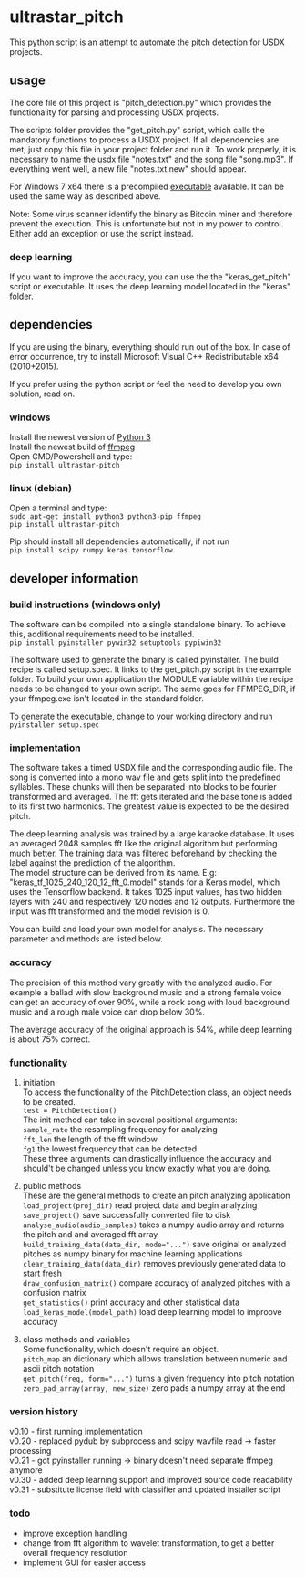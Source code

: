 # ultrastar_pitch
This python script is an attempt to automate the pitch detection for USDX projects. 

## usage
The core file of this project is "pitch_detection.py" which provides the functionality 
for parsing and processing USDX projects. 

The scripts folder provides the "get_pitch.py" script, which calls the mandatory functions to process a USDX project.
If all dependencies are met, just copy this file in your project folder and run it. 
To work properly, it is necessary to name the usdx file "notes.txt" and the song file "song.mp3".
If everything went well, a new file "notes.txt.new" should appear.

For Windows 7 x64 there is a precompiled [executable](https://my.pcloud.com/publink/show?code=kZt3wA7ZnxhL5olW9IkS2FX7DchyBp5k4J37) available. 
It can be used the same way as described above.  
  
Note: Some virus scanner identify the binary as Bitcoin miner and therefore prevent the execution. This is unfortunate but not in my power to
control. Either add an exception or use the script instead.

### deep learning
If you want to improve the accuracy, you can use the the "keras\_get\_pitch" script or executable. It uses the deep learning 
model located in the "keras" folder. 

## dependencies
If you are using the binary, everything should run out of the box. 
In case of error occurrence, try to install Microsoft Visual C++ Redistributable x64 (2010+2015).  
  
If you prefer using the python script or feel the need to develop you own solution, read on.
### windows
Install the newest version of [Python 3](https://www.python.org/downloads/windows/)  
Install the newest build of [ffmpeg](https://de.wikihow.com/FFmpeg-unter-Windows-installieren)  
Open CMD/Powershell and type:  
`pip install ultrastar-pitch`
### linux (debian)
Open a terminal and type:  
`sudo apt-get install python3 python3-pip ffmpeg`  
`pip install ultrastar-pitch`  

Pip should install all dependencies automatically, if not run  
`pip install scipy numpy keras tensorflow`

## developer information
### build instructions (windows only)
The software can be compiled into a single standalone binary. To achieve this, additional requirements need to be installed.  
`pip install pyinstaller pywin32 setuptools pypiwin32`  

The software used to generate the binary is called pyinstaller. The build recipe is called setup.spec. 
It links to the get_pitch.py script in the example folder. To build your own application the MODULE variable within the 
recipe needs to be changed to your own script. The same goes for FFMPEG_DIR, if your ffmpeg.exe isn't located in the 
standard folder.

To generate the executable, change to your working directory and run  
`pyinstaller setup.spec`

### implementation
The software takes a timed USDX file and the corresponding audio file. The song is converted into a mono wav file 
and gets split into the predefined syllables. These chunks will then be separated into blocks to be fourier transformed and 
averaged. The fft gets iterated and the base tone is added to its first two harmonics. 
The greatest value is expected to be the desired pitch.  
  
The deep learning analysis was trained by a large karaoke database. It uses an averaged 2048 samples fft like the 
original algorithm but performing much better. The training data was filtered beforehand by checking the label against 
the prediction of the algorithm.  
The model structure can be derived from its name. E.g: "keras\_tf\_1025\_240\_120\_12\_fft\_0.model" stands for a Keras model, 
which uses the Tensorflow backend. It takes 1025 input values, has two hidden layers with 240 and respectively 120 nodes 
and 12 outputs. Furthermore the input was fft transformed and the model revision is 0.  
  
You can build and load your own model for analysis. The necessary parameter and methods are listed below.

### accuracy
The precision of this method vary greatly with the analyzed audio. For example a ballad with slow background music and 
a strong female voice can get an accuracy of over 90%, while a rock song with loud background music and a rough male voice 
can drop below 30%.  
  
The average accuracy of the original approach is 54%, while deep learning is about 75% correct.

### functionality

1. initiation  
To access the functionality of the PitchDetection class, an object needs to be created.  
`test = PitchDetection()`  
The init method can take in several positional arguments:  
`sample_rate` the resampling frequency for analyzing  
`fft_len` the length of the fft window  
`fg1` the lowest frequency that can be detected  
These three arguments can drastically influence the accuracy and should't be changed unless you know exactly what you are doing.

2. public methods  
These are the general methods to create an pitch analyzing application  
`load_project(proj_dir)`	read project data and begin analyzing  
`save_project()` save successfully converted file to disk  
`analyse_audio(audio_samples)` takes a numpy audio array and returns the pitch and and averaged fft array  
`build_training_data(data_dir, mode="...")` save original or analyzed pitches as numpy binary for machine learning applications  
`clear_training_data(data_dir)` removes previously generated data to start fresh  
`draw_confusion_matrix()` compare accuracy of analyzed pitches with a confusion matrix  
`get_statistics()` print accuracy and other statistical data  
`load_keras_model(model_path)` load deep learning model to improove accuracy

3. class methods and variables  
Some functionality, which doesn't require an object.  
`pitch_map` an dictionary which allows translation between numeric and ascii pitch notation  
`get_pitch(freq, form="...")` turns a given frequency into pitch notation  
`zero_pad_array(array, new_size)` zero pads a numpy array at the end

### version history
v0.10 - first running implementation  
v0.20 - replaced pydub by subprocess and scipy wavfile read -> faster processing  
v0.21 - got pyinstaller running -> binary doesn't need separate ffmpeg anymore  
v0.30 - added deep learning support and improved source code readability  
v0.31 - substitute license field with classifier and updated installer script

### todo
* improve exception handling
* change from fft algorithm to wavelet transformation, to get a better overall frequency resolution
* implement GUI for easier access





